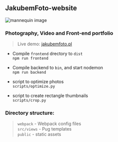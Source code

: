 ## JakubemFoto-website

![mannequin image](./public/img/ludzie/3.jpg)

### Photography, Video and Front-end portfolio

> Live demo: [jakubemfoto.pl](https://www.jakubemfoto.pl) <br>

- Compile `frontend` drectory to `dist` <br>
```npm run frontend```

- Compile backend to `bin`, and start nodemon <br>
```npm run backend```

- script to optimize photos <br>
```scripts/optimize.py``` 

- script to create rectangle thumbnails <br>
```scripts/crop.py```

### Directory structure:
  > `webpack` - Webpack config files <br>
  > `src/views` - Pug templates <br>
  > `public` - static assets <br>
